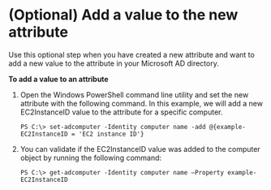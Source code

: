 # \(Optional\) Add a value to the new attribute<a name="addvalue"></a>

Use this optional step when you have created a new attribute and want to add a new value to the attribute in your Microsoft AD directory\.

**To add a value to an attribute**

1. Open the Windows PowerShell command line utility and set the new attribute with the following command\. In this example, we will add a new EC2InstanceID value to the attribute for a specific computer\.

   `PS C:\> set-adcomputer -Identity computer name -add @{example-EC2InstanceID = 'EC2 instance ID'}`

1. You can validate if the EC2InstanceID value was added to the computer object by running the following command:

   `PS C:\> get-adcomputer -Identity computer name –Property example-EC2InstanceID`